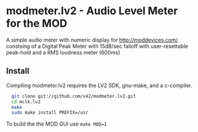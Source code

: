 modmeter.lv2 - Audio Level Meter for the MOD
============================================

A simple audio meter with numeric display for http://moddevices.com/
constsing of a Digital Peak Meter with 15dB/sec falloff with user-resettable
peak-hold and a RMS loudness meter (600ms)

Install
-------

Compiling modmeter.lv2 requires the LV2 SDK, gnu-make, and a c-compiler.

```bash
  git clone git://github.com/x42/modmeter.lv2.git
  cd mclk.lv2
  make
  sudo make install PREFIX=/usr
```

To build the the MOD GUI use `make MOD=1`
